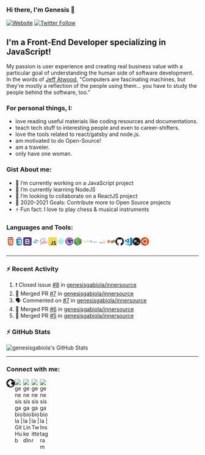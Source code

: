 ### Hi there, I'm Genesis 👋

[![Website](https://img.shields.io/website?label=genesisgabiola.now.sh&style=for-the-badge&url=https%3A%2F%2Fgenesisgabiola.now.sh)](https://genesisgabiola.now.sh/)
[![Twitter Follow](https://img.shields.io/twitter/follow/genesisgabiola?color=1DA1F2&logo=twitter&style=for-the-badge "Follow me on twitter")](https://twitter.com/intent/follow?screen_name=genesisgabiola)


## I'm a Front-End Developer specializing in JavaScript!

My passion is user experience and creating real business value with a particular goal of understanding the human side of software development. In the words of [Jeff Atwood](https://blog.codinghorror.com/about-me), "Computers are fascinating machines, but they're mostly a reflection of the people using them... you have to study the people behind the software, too."

### For personal things, I:

- love reading useful materials like coding resources and documentations.
- teach tech stuff to interesting people and even to career-shifters.
- love the tools related to react/gatsby and node.js.
- am motivated to do Open-Source!
- am a traveler.
- only have one woman.

### Gist About me:

- 🔭 I’m currently working on a JavaScript project
- 🌱 I’m currently learning NodeJS
- 👯 I’m looking to collaborate on a ReactJS project
- 🥅 2020-2021 Goals: Contribute more to Open Source projects
- ⚡ Fun fact: I love to play chess & musical instruments

### Languages and Tools:

<img align="left" alt="HTML5" width="22px" src="https://raw.githubusercontent.com/github/explore/80688e429a7d4ef2fca1e82350fe8e3517d3494d/topics/html/html.png">
<img align="left" alt="CSS3" width="22px" src="https://raw.githubusercontent.com/github/explore/80688e429a7d4ef2fca1e82350fe8e3517d3494d/topics/css/css.png">
<img align="left" alt="Bootstrap" width="22px" src="https://raw.githubusercontent.com/github/explore/80688e429a7d4ef2fca1e82350fe8e3517d3494d/topics/bootstrap/bootstrap.png">
<img align="left" alt="Tailwind CSS" width="22px" src="https://raw.githubusercontent.com/github/explore/882462b8ecc337fd9c9b2572bc463a1cbc88fb6a/topics/tailwind/tailwind.png">
<img align="left" alt="Sass" width="22px" src="https://raw.githubusercontent.com/github/explore/80688e429a7d4ef2fca1e82350fe8e3517d3494d/topics/sass/sass.png">
<img align="left" alt="JavaScript" width="22px" src="https://raw.githubusercontent.com/github/explore/80688e429a7d4ef2fca1e82350fe8e3517d3494d/topics/javascript/javascript.png">
<img align="left" alt="React" width="22px" src="https://raw.githubusercontent.com/github/explore/80688e429a7d4ef2fca1e82350fe8e3517d3494d/topics/react/react.png">
<img align="left" alt="Gatsby" width="22px" src="https://raw.githubusercontent.com/github/explore/e94815998e4e0713912fed477a1f346ec04c3da2/topics/gatsby/gatsby.png">
<img align="left" alt="Node.js" width="22px" src="https://raw.githubusercontent.com/github/explore/80688e429a7d4ef2fca1e82350fe8e3517d3494d/topics/nodejs/nodejs.png">
<img align="left" alt="Express" width="22px" src="https://raw.githubusercontent.com/github/explore/80688e429a7d4ef2fca1e82350fe8e3517d3494d/topics/express/express.png">
<img align="left" alt="MongoDB" width="22px" src="https://raw.githubusercontent.com/github/explore/80688e429a7d4ef2fca1e82350fe8e3517d3494d/topics/mongodb/mongodb.png">
<img align="left" alt="MySQL" width="22px" src="https://raw.githubusercontent.com/github/explore/80688e429a7d4ef2fca1e82350fe8e3517d3494d/topics/mysql/mysql.png">
<img align="left" alt="Git" width="22px" src="https://raw.githubusercontent.com/github/explore/80688e429a7d4ef2fca1e82350fe8e3517d3494d/topics/git/git.png">
<img align="left" alt="GitHub" width="22px" src="https://raw.githubusercontent.com/github/explore/e94815998e4e0713912fed477a1f346ec04c3da2/topics/github/github.png">
<img align="left" alt="Visual Studio Code" width="22px" src="https://raw.githubusercontent.com/github/explore/80688e429a7d4ef2fca1e82350fe8e3517d3494d/topics/visual-studio-code/visual-studio-code.png">
<img align="left" alt="Terminal" width="22px" src="https://raw.githubusercontent.com/github/explore/e94815998e4e0713912fed477a1f346ec04c3da2/topics/terminal/terminal.png">
<img align="left" alt="Ubuntu" width="22px" src="https://raw.githubusercontent.com/github/explore/e94815998e4e0713912fed477a1f346ec04c3da2/topics/ubuntu/ubuntu.png">

<br />
<br />

---

### ⚡ Recent Activity

<!--START_SECTION:activity-->
1. ❗️ Closed issue [#8](https://github.com/genesisgabiola/innersource/issues/8) in [genesisgabiola/innersource](https://github.com/genesisgabiola/innersource)
2. 🎉 Merged PR [#7](https://github.com/genesisgabiola/innersource/pull/7) in [genesisgabiola/innersource](https://github.com/genesisgabiola/innersource)
3. 🗣 Commented on [#7](https://github.com/genesisgabiola/innersource/issues/7) in [genesisgabiola/innersource](https://github.com/genesisgabiola/innersource)
4. 🎉 Merged PR [#6](https://github.com/genesisgabiola/innersource/pull/6) in [genesisgabiola/innersource](https://github.com/genesisgabiola/innersource)
5. 🎉 Merged PR [#5](https://github.com/genesisgabiola/innersource/pull/5) in [genesisgabiola/innersource](https://github.com/genesisgabiola/innersource)
<!--END_SECTION:activity-->

### ⚡ GitHub Stats

<img align="lef" alt="genesisgabiola's GitHub Stats" src="https://github-readme-stats-genesisgabiola.vercel.app/api?username=genesisgabiola&show_icons=true&theme=buefy">

---

### Connect with me:

[<img align="left" alt="genesisgabiola.now.sh | Website" width="22px" src="https://raw.githubusercontent.com/iconic/open-iconic/master/svg/globe.svg" />][website]
[<img align="left" alt="genesisgabiola | GitHub" width="22px" src="https://cdn.jsdelivr.net/npm/simple-icons@v3/icons/github.svg" />][github]
[<img align="left" alt="genesisgabiola | LinkedIn" width="22px" src="https://cdn.jsdelivr.net/npm/simple-icons@v3/icons/linkedin.svg" />][linkedin]
[<img align="left" alt="genesisgabiola | Twitter" width="22px" src="https://cdn.jsdelivr.net/npm/simple-icons@v3/icons/twitter.svg" />][twitter]
[<img align="left" alt="genesisgabiola | Instagram" width="22px" src="https://cdn.jsdelivr.net/npm/simple-icons@v3/icons/instagram.svg" />][instagram]
<!-- [<img align="left" alt="Genesis Gabiola | YouTube" width="22px" src="https://cdn.jsdelivr.net/npm/simple-icons@v3/icons/youtube.svg" />][youtube] -->


[website]: https://genesisgabiola.netlify.app
[twitter]: https://twitter.com/genesisgabiola
[github]: https://github.com/genesisgabiola
[linkedin]: https://linkedin.com/in/genesisgabiola
[instagram]: https://instagram.com/genesisgabiola
